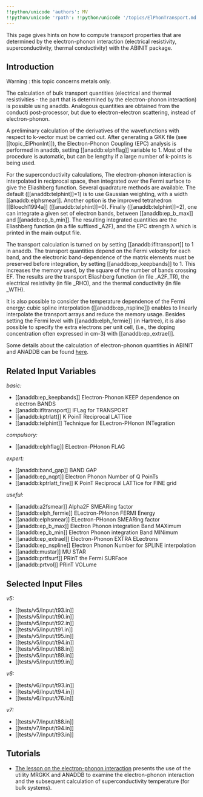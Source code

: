 ```yaml
---
!!python/unicode 'authors': MV
!!python/unicode 'rpath': !!python/unicode '/topics/ElPhonTransport.md'
---
```

<!--
This file is automatically generated by mksite.py. All changes will be lost.
Change the input yaml files or the python code
-->

This page gives hints on how to compute transport properties that are determined by the electron-phonon
interaction (electrical resistivity, superconductivity, thermal conductivity) with the ABINIT package.

## Introduction

Warning : this topic concerns metals only.

The calculation of bulk transport quantities (electrical and thermal
resistivities - the part that is determined by the electron-phonon
interaction) is possible using anaddb. Analogous quantities are obtained from
the conducti post-processor, but due to electron-electron scattering, instead
of electron-phonon.

A preliminary calculation of the derivatives of the wavefunctions with respect
to k-vector must be carried out. After generating a GKK file (see
[[topic_ElPhonInt]]), the Electron-Phonon Coupling (EPC) analysis is performed
in anaddb, setting [[anaddb:elphflag]] variable to 1. Most of the procedure is
automatic, but can be lengthy if a large number of k-points is being used.

For the superconductivity calculations, The electron-phonon interaction is
interpolated in reciprocal space, then integrated over the Fermi surface to
give the Eliashberg function. Several quadrature methods are available. The
default ([[anaddb:telphint]]=1) is to use Gaussian weighting, with a width
[[anaddb:elphsmear]]. Another option is the improved tetrahedron
[[Bloechl1994a]] ([[anaddb:telphint]]=0). Finally ([[anaddb:telphint]]=2), one
can integrate a given set of electron bands, between [[anaddb:ep_b_max]] and
[[anaddb:ep_b_min]]. The resulting integrated quantities are the Eliashberg
function (in a file suffixed _A2F), and the EPC strength λ which is printed in
the main output file.

The transport calculation is turned on by setting [[anaddb:ifltransport]] to 1
in anaddb. The transport quantities depend on the Fermi velocity for each
band, and the electronic band-dependence of the matrix elements must be
preserved before integration, by setting [[anaddb:ep_keepbands]] to 1. This
increases the memory used, by the square of the number of bands crossing EF.
The results are the transport Eliashberg function (in file _A2F_TR), the
electrical resistivity (in file _RHO), and the thermal conductivity (in file
_WTH).

It is also possible to consider the temperature dependence of the Fermi
energy: cubic spline interpolation ([[anaddb:ep_nspline]]) enables to linearly
interpolate the transport arrays and reduce the memory usage. Besides setting
the Fermi level with [[anaddb:elph_fermie]] (in Hartree), it is also possible
to specify the extra electrons per unit cell, (i.e., the doping concentration
often expressed in cm-3) with [[anaddb:ep_extrael]].

Some details about the calculation of electron-phonon quantities in ABINIT and
ANADDB can be found [here](../documents/elphon_manual.pdf).



## Related Input Variables

*basic:*

- [[anaddb:ep_keepbands]]  Electron-Phonon KEEP dependence on electron BANDS
- [[anaddb:ifltransport]]  IFLag for TRANSPORT
- [[anaddb:kptrlatt]]  K PoinT Reciprocal LATTice
- [[anaddb:telphint]]  Technique for ELectron-PHonon INTegration
 
*compulsory:*

- [[anaddb:elphflag]]  ELectron-PHonon FLAG
 
*expert:*

- [[anaddb:band_gap]]  BAND GAP
- [[anaddb:ep_nqpt]]  Electron Phonon Number of Q PoinTs
- [[anaddb:kptrlatt_fine]]  K PoinT Reciprocal LATTice for FINE grid
 
*useful:*

- [[anaddb:a2fsmear]]  Alpha2F SMEARing factor
- [[anaddb:elph_fermie]]  ELectron-PHonon FERMI Energy
- [[anaddb:elphsmear]]  ELectron-PHonon SMEARing factor
- [[anaddb:ep_b_max]]  Electron Phonon integration Band MAXimum
- [[anaddb:ep_b_min]]  Electron Phonon integration Band MINimum
- [[anaddb:ep_extrael]]  Electron-Phonon EXTRA ELectrons
- [[anaddb:ep_nspline]]  Electron Phonon Number for SPLINE interpolation
- [[anaddb:mustar]]  MU STAR
- [[anaddb:prtfsurf]]  PRinT the Fermi SURFace
- [[anaddb:prtvol]]  PRinT VOLume
 

## Selected Input Files

*v5:*

- [[tests/v5/Input/t93.in]]
- [[tests/v5/Input/t90.in]]
- [[tests/v5/Input/t92.in]]
- [[tests/v5/Input/t91.in]]
- [[tests/v5/Input/t95.in]]
- [[tests/v5/Input/t94.in]]
- [[tests/v5/Input/t88.in]]
- [[tests/v5/Input/t89.in]]
- [[tests/v5/Input/t99.in]]
 
*v6:*

- [[tests/v6/Input/t93.in]]
- [[tests/v6/Input/t94.in]]
- [[tests/v6/Input/t76.in]]
 
*v7:*

- [[tests/v7/Input/t88.in]]
- [[tests/v7/Input/t94.in]]
- [[tests/v7/Input/t93.in]]
 

## Tutorials

* [The lesson on the electron-phonon interaction](../../tutorial/generated_files/lesson_eph.html) presents the use of the utility MRGKK and ANADDB to examine the electron-phonon interaction and the subsequent calculation of superconductivity temperature (for bulk systems).

